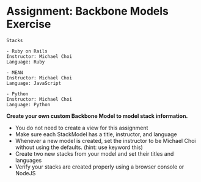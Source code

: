 Assignment: Backbone Models Exercise
===

```
Stacks

- Ruby on Rails
Instructor: Michael Choi
Language: Ruby

- MEAN
Instructor: Michael Choi
Language: JavaScript

- Python
Instructor: Michael Choi
Language: Python
```

**Create your own custom Backbone Model to model stack information.**

- You do not need to create a view for this assignment
- Make sure each StackModel has a title, instructor, and language
- Whenever a new model is created, set the instructor to be Michael Choi without using the defaults. (hint: use keyword this)
- Create two new stacks from your model and set their titles and languages
- Verify your stacks are created properly using a browser console or NodeJS